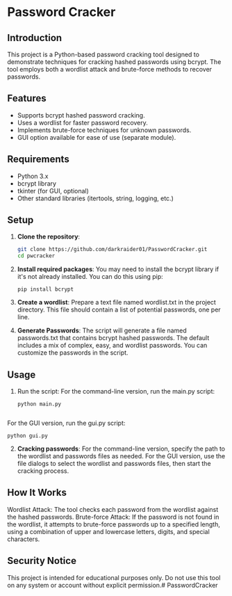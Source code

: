 # Password Cracker

## Introduction

This project is a Python-based password cracking tool designed to demonstrate techniques for cracking hashed passwords using bcrypt. The tool employs both a wordlist attack and brute-force methods to recover passwords.

## Features

- Supports bcrypt hashed password cracking.
- Uses a wordlist for faster password recovery.
- Implements brute-force techniques for unknown passwords.
- GUI option available for ease of use (separate module).

## Requirements

- Python 3.x
- bcrypt library
- tkinter (for GUI, optional)
- Other standard libraries (itertools, string, logging, etc.)

## Setup

1. **Clone the repository**:
   ```bash
   git clone https://github.com/darkraider01/PasswordCracker.git
   cd pwcracker

2. **Install required packages**: 
You may need to install the bcrypt library if it's not already installed. You can do this using pip:
    ```
    pip install bcrypt

3. **Create a wordlist**:
 Prepare a text file named wordlist.txt in the project directory. This file should contain a list of potential passwords, one per line.

 4. **Generate Passwords**:
 The script will generate a file named passwords.txt that contains bcrypt hashed passwords. The default includes a mix of complex, easy, and wordlist passwords. You can customize the passwords in the script.

 ## Usage
1. Run the script: For the command-line version, run the main.py script:
    ```
    python main.py
     
For the GUI version, run the gui.py script:

    python gui.py

2. **Cracking passwords**:
For the command-line version, specify the path to the wordlist and passwords files as needed.
For the GUI version, use the file dialogs to select the wordlist and passwords files, then start the cracking process.
## How It Works
Wordlist Attack: The tool checks each password from the wordlist against the hashed passwords.
Brute-force Attack: If the password is not found in the wordlist, it attempts to brute-force passwords up to a specified length, using a combination of upper and lowercase letters, digits, and special characters.
## Security Notice
This project is intended for educational purposes only. Do not use this tool on any system or account without explicit permission.#   P a s s w o r d C r a c k e r 
 
 
